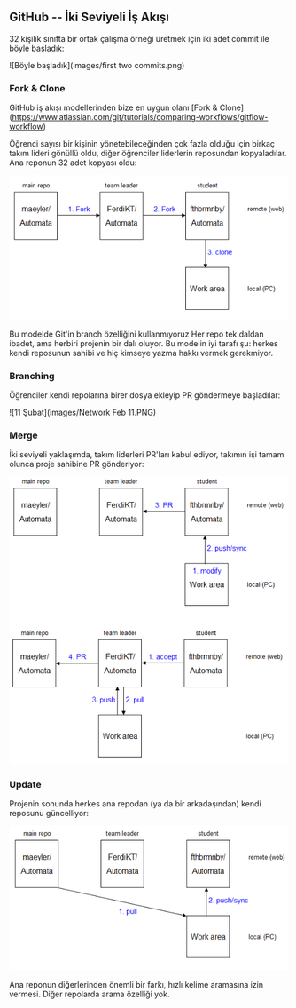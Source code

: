 ## GitHub -- İki Seviyeli İş Akışı

32 kişilik sınıfta bir ortak çalışma örneği üretmek için iki adet commit ile böyle başladık:

![Böyle başladık](images/first two commits.png)


### Fork & Clone

GitHub iş akışı modellerinden bize en uygun olanı [Fork & Clone] (https://www.atlassian.com/git/tutorials/comparing-workflows/gitflow-workflow)

Öğrenci sayısı bir kişinin yönetebileceğinden çok fazla olduğu için birkaç takım lideri gönüllü oldu, diğer öğrenciler liderlerin reposundan kopyaladılar. Ana reponun 32 adet kopyası oldu:

![clone](images/clone.png)

Bu modelde Git'in branch özelliğini kullanmıyoruz Her repo tek daldan ibadet, ama herbiri projenin bir dalı oluyor. Bu modelin iyi tarafı şu: herkes kendi reposunun sahibi ve hiç kimseye yazma hakkı vermek gerekmiyor. 


### Branching

Öğrenciler kendi repolarına birer dosya ekleyip PR göndermeye başladılar:

![11 Şubat](images/Network Feb 11.PNG)


### Merge

İki seviyeli yaklaşımda, takım liderleri PR'ları kabul ediyor, takımın işi tamam olunca proje sahibine PR gönderiyor:

![değiştir](images/modify.png)


### Update

Projenin sonunda herkes ana repodan (ya da bir arkadaşından) kendi reposunu güncelliyor:

![update](images/update.png)

Ana reponun diğerlerinden önemli bir farkı, hızlı kelime aramasına izin vermesi. Diğer repolarda arama özelliği yok.
